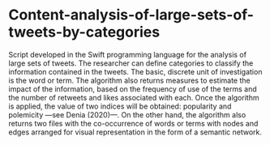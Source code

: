 # Content-analysis-of-large-sets-of-tweets-by-categories
Script developed in the Swift programming language for the analysis of large sets of tweets. The researcher can define categories to classify the information contained in the tweets. The basic, discrete unit of investigation is the word or term. The algorithm also returns measures to estimate the impact of the information, based on the frequency of use of the terms and the number of retweets and likes associated with each. Once the algorithm is applied, the value of two indices will be obtained: popularity and polemicity —see Denia (2020)—.  On the other hand, the algorithm also returns two files with the co-occurrence of words or terms with nodes and edges arranged for visual representation in the form of a semantic network.
